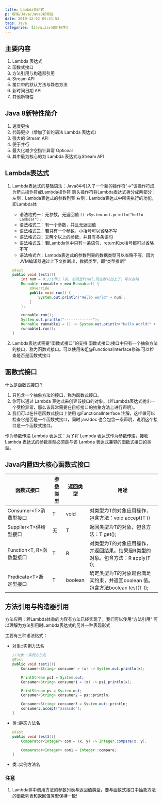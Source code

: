 ```yaml
---
title: Lambda表达式
p: 后端/Java/Java8新特性
date: 2019-12-02 09:34:53
tags: Java
categories: [Java,Java8新特性]
---
```

## 主要内容

1. Lambda 表达式
2. 函数式接口
3. 方法引用与构造器引用
4. Stream API
5. 接口中的默认方法与静态方法
6. 新时间日期 API
7. 其他新特性

## Java 8新特性简介

1. 速度更快
2. 代码更少（增加了新的语法 Lambda 表达式）
3. 强大的 Stream API
4. 便于并行
5. 最大化减少空指针异常 Optional
6. 其中最为核心的为 Lambda 表达式与Stream API

## Lambda表达式

1. Lambda表达式的基础语法：Java8中引入了一个新的操作符“->”该操作符成为箭头操作符或Lambda操作符
    箭头操作符将Lambda表达式拆分成两部分：
    左侧：Lambda表达式的参数列表
    右侧：Lambda表达式中所需执行的功能，即Lambda体
    - 语法格式一：无参数，无返回值
        `()->System.out.println("hello Lambda!");`
    - 语法格式二：有一个参数，并且无返回值
    - 语法格式三：若只有一个参数，小括号可以省略不写
    - 语法格式四：又两个以上的参数，并且有多条语句
    - 语法格式五：若Lambda体中只有一条语句，return和大括号都可以省略不写
    - 语法格式六：Lambda表达式的参数列表的数据类型可以省略不写，因为JVM编译器通过上下文推断出，数据类型，即“类型推断”

    ```java
    @Test
    public void test1(){
        int num = 0;//jdk1.7前，必须是final,现在默认加上了，可以省略
        Runnable runnable = new Runnable() {
            @Override
            public void run() {
                System.out.println("Hello world" + num);
            }
        };

        runnable.run();
        System.out.println("-------------");
        Runnable runnable1 = () -> System.out.println("Hello World!" + num);
        runnable1.run();
    }
    ```

2. Lambda表达式需要“函数式接口”的支持
    函数式接口:接口中只有一个抽象方法的接口，称为函数式接口。可以使用朱姐@FunctionalInterface修饰
    可以检查是否是函数式接口

## 函数式接口

什么是函数式接口？

1. 只包含一个抽象方法的接口，称为函数式接口。
2. 你可以通过 Lambda 表达式来创建该接口的对象。（若Lambda表达式抛出一个受检异常，那么该异常需要在目标接口的抽象方法上进行声明）。
3. 我们可以在任意函数式接口上使用 @FunctionalInterface 注解，这样做可以检查它是否是一个函数式接口，同时 javadoc 也会包含一条声明，说明这个接口是一个函数式接口。

作为参数传递 Lambda 表达式：为了将 Lambda 表达式作为参数传递，接收Lambda 表达式的参数类型必须是与该 Lambda 表达式兼容的函数式接口的类型。

## Java内置四大核心函数式接口

|函数式接口|参数类型|返回类型|用途|
|--|--|--|--|
|Consumer\<T>消费型接口|T|void|对类型为T的对象应用操作，包含方法：void accept(T t)|
|Supplier\<T>供给型接口|无|T|返回类型为T的对象，包含方法：T get();|
|Function\<T, R>函数型接口|T|R|对类型为T的对象应用操作，并返回结果。结果是R类型的对象。包含方法：R apply(T t);|
|Predicate\<T>断定型接口|T|boolean|确定类型为T的对象是否满足某约束，并返回boolean 值。包含方法boolean test(T t);|

## 方法引用与构造器引用

方法应用：若Lambda体重的内容有方法已经实现了，我们可以使用“方法引用”
可以理解为方法引用时Lambda表达式的另外一种表现形式

主要有三种语法格式：

- 对象::实例方法名

    ```java
    //对象::实例方法名
    @Test
    public void test1(){
        Consumer<String> consumer = (x) -> System.out.println(x);

        PrintStream ps1 = System.out;
        Consumer<String> consumer1 = (x) -> ps1.println(x);

        PrintStream ps = System.out;
        Consumer<String> consumer2 = ps::println;

        Consumer<String> consumer3 = System.out::println;
        consumer3.accept("aaaasdc");
    }
    ```

- 类::静态方法名

    ```java
    @Test
    public void test3(){
        Comparator<Integer> com = (x, y) -> Integer.compare(x, y);

        Comparator<Integer> com1 = Integer::compare;
    }
    ```

- 类::实例方法名

### 注意

1. Lambda体中调用方法的参数列表与返回值类型，要与函数式接口中抽象方法的函数列表和返回值类型保持一致!

